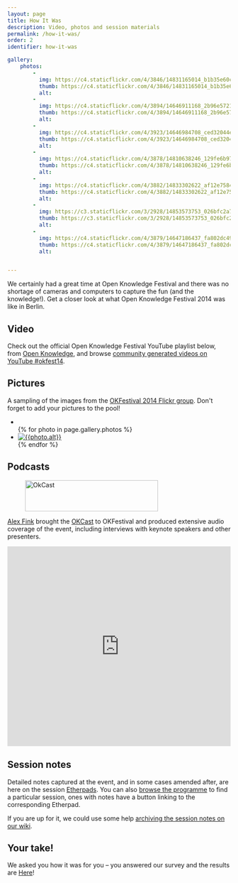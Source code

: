 ```yaml
---
layout: page
title: How It Was
description: Video, photos and session materials
permalink: /how-it-was/
order: 2
identifier: how-it-was

gallery:
    photos:
        -
          img: https://c4.staticflickr.com/4/3846/14831165014_b1b35e60cb_c.jpg
          thumb: https://c4.staticflickr.com/4/3846/14831165014_b1b35e60cb_n.jpg
          alt:
        -
          img: https://c4.staticflickr.com/4/3894/14646911168_2b96e5721c_c.jpg
          thumb: https://c4.staticflickr.com/4/3894/14646911168_2b96e5721c_n.jpg
          alt:
        -
          img: https://c4.staticflickr.com/4/3923/14646984708_ced32044e6_c.jpg
          thumb: https://c4.staticflickr.com/4/3923/14646984708_ced32044e6_n.jpg
          alt:
        -
          img: https://c4.staticflickr.com/4/3878/14810638246_129fe6b97b_c.jpg
          thumb: https://c4.staticflickr.com/4/3878/14810638246_129fe6b97b_n.jpg
          alt:
        -
          img: https://c4.staticflickr.com/4/3882/14833302622_af12e7584e_c.jpg
          thumb: https://c4.staticflickr.com/4/3882/14833302622_af12e7584e_n.jpg
          alt:
        -
          img: https://c3.staticflickr.com/3/2928/14853573753_026bfc2a74_c.jpg
          thumb: https://c3.staticflickr.com/3/2928/14853573753_026bfc2a74_n.jpg
          alt:
        -
          img: https://c4.staticflickr.com/4/3879/14647186437_fa802dc498_c.jpg
          thumb: https://c4.staticflickr.com/4/3879/14647186437_fa802dc498_n.jpg
          alt:


---
```


<!-- -
          img: https://c4.staticflickr.com/4/3847/14527275067_dfc1c0a927_z.jpg
          thumb: https://c4.staticflickr.com/4/3847/14527275067_dfc1c0a927_n.jpg
          alt:
        -
          img: https://c2.staticflickr.com/6/5586/14733484523_bf2e858805_z.jpg
          thumb: https://c2.staticflickr.com/6/5586/14733484523_bf2e858805_n.jpg
          alt: -->
<div class="summary">We certainly had a great time at Open Knowledge Festival and there was no shortage of cameras and computers to capture the fun (and the knowledge!). Get a closer look at what Open Knowledge Festival 2014 was like in Berlin.</div>

## Video

Check out the official Open Knowledge Festival YouTube playlist below, from <a title="Open Knowledge YouTube Channel" href="https://www.youtube.com/user/openknowledgefdn/">Open Knowledge</a>, and browse <a href="https://www.youtube.com/results?search_query=%23okfest14">community generated videos on YouTube #okfest14</a>.



## Pictures

A sampling of the images from the <a href="https://www.flickr.com/groups/okfestival2014/">OKFestival 2014 Flickr group</a>. Don't forget to add your pictures to the pool!

<div id="gallery-1">
<ul>
    <li class="grid-sizer"></li>
    {% for photo in page.gallery.photos %}
    <li><a href="{{photo.img}}"><img src="{{photo.thumb}}" alt="{{photo.alt}}" /></a></li>
    {% endfor %}
</ul>
</div>

<link rel="stylesheet" href="/static/js/vendor/photoswipe/photoswipe.css">
<script src="/static/js/vendor/photoswipe/simple-inheritance.min.js"></script>
<script src="/static/js/vendor/photoswipe/code-photoswipe-1.0.11.min.js"></script>
<script>
    // Set up PhotoSwipe with all anchor tags in the Gallery container
    document.addEventListener('DOMContentLoaded', function(){
      Code.photoSwipe('a', '#gallery-1');
    }, false);
</script>

## Podcasts

<div class="pull">
    <figure>
    <a href="http://okcast.org/tag/okfestival2014/"><img alt="OkCast" src="http://2014.okfestival.org/wp-content/uploads/2014/09/OkCast_Logo_Horizontal_Color_Small-300x70.png" width="300" height="70" /></a>
    </figure>
</div>

<a href="https://twitter.com/alexfink">Alex Fink</a> brought the <a title="OKFestival podcasts at the OKCast" href="http://okcast.org/tag/okfestival2014/">OKCast</a> to OKFestival and produced extensive audio coverage of the event, including interviews with keynote speakers and other presenters.

<iframe width="100%" height="450" scrolling="no" frameborder="no" src="https://w.soundcloud.com/player/?url=https%3A//api.soundcloud.com/playlists/50785840&amp;auto_play=false&amp;hide_related=false&amp;show_comments=true&amp;show_user=true&amp;show_reposts=false&amp;visual=true"></iframe>

## Session notes

Detailed notes captured at the event, and in some cases amended after, are here on the session <a href="https://pad.okfn.org/p/Pad_of_Pads">Etherpads</a>. You can also <a title="Festival Programme" href="http://2014.okfestival.org/festival-programme/">browse the programme</a> to find a particular session, ones with notes have a button linking to the corresponding Etherpad.

If you are up for it, we could use some help <a href="http://wiki.okfn.org/OKFestival#OKFestival_Session_Notes_How_to">archiving the session notes on our wiki</a>.

## Your take!

We asked you how it was for you – you answered our survey and the results are <a href="http://report2014.okfestival.org/what-people-said/survey">Here</a>!
